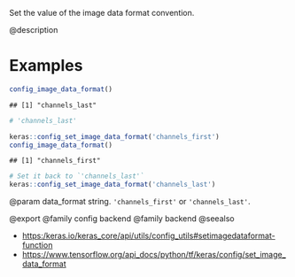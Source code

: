Set the value of the image data format convention.

@description

# Examples

```r
config_image_data_format()
```

```
## [1] "channels_last"
```

```r
# 'channels_last'
```


```r
keras::config_set_image_data_format('channels_first')
config_image_data_format()
```

```
## [1] "channels_first"
```


```r
# Set it back to `'channels_last'`
keras::config_set_image_data_format('channels_last')
```

@param data_format
string. `'channels_first'` or `'channels_last'`.

@export
@family config backend
@family backend
@seealso
+ <https:/keras.io/keras_core/api/utils/config_utils#setimagedataformat-function>
+ <https://www.tensorflow.org/api_docs/python/tf/keras/config/set_image_data_format>
